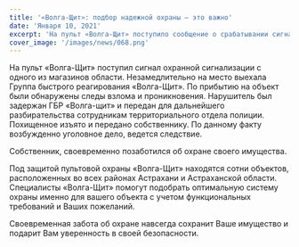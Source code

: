 ```yaml
---
title: '«Волга-Щит»: подбор надежной охраны – это важно'
date: 'Января 10, 2021'
excerpt: 'На пульт «Волга-Щит» поступило сообщение о срабатывании сигнализации с охраняемого объекта (частный дом).'
cover_image: '/images/news/068.png'
---
```


На пульт «Волга-Щит» поступил сигнал охранной сигнализации с одного из магазинов области. Незамедлительно на место выехала Группа быстрого реагирования «Волга-Щит». По прибытию на объект были обнаружены следы взлома и проникновения. Нарушитель был задержан ГБР «Волга-щит» и передан для дальнейшего разбирательства сотрудникам территориального отдела полиции. Похищенное изъято и передано собственнику. По данному факту возбужденно уголовное дело, ведется следствие.

Собственник, своевременно позаботился об охране своего имущества.

Под защитой пультовой охраны «Волга-Щит» находятся сотни объектов, расположенных во всех районах Астрахани и Астраханской области. Специалисты «Волга-Щит» помогут подобрать оптимальную систему охраны именно для вашего объекта с учетом функциональных требований и Ваших пожеланий.

Своевременная забота об охране навсегда сохранит Ваше имущество и подарит Вам уверенность в своей безопасности.

